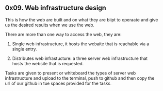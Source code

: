 ## 0x09. Web infrastructure design

This is how the web are built and on what they are biipt to operaate and give us the desired results when we use the web.

There are more than one way to access the web, they are:
1. Single web infrastructure, it hosts the webaite that is reachable via a single entry.

2. Distributes web infrastucture: a three  server web infrastructure that hosts the website that is requested.

Tasks are given to present or whiteboard the types of server web infrastructure and upload to the terminal, push to github and then copy the url of our github in tue spaces provided for the tasks.
